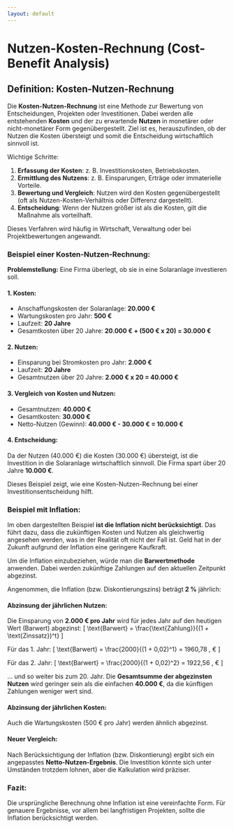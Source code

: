 ```yaml
---
layout: default
---
```


# Nutzen-Kosten-Rechnung (Cost-Benefit Analysis)

## Definition: Kosten-Nutzen-Rechnung

Die **Kosten-Nutzen-Rechnung** ist eine Methode zur Bewertung von Entscheidungen, Projekten oder Investitionen. Dabei werden alle entstehenden **Kosten** und der zu erwartende **Nutzen** in monetärer oder nicht-monetärer Form gegenübergestellt. Ziel ist es, herauszufinden, ob der Nutzen die Kosten übersteigt und somit die Entscheidung wirtschaftlich sinnvoll ist. 

Wichtige Schritte:
1. **Erfassung der Kosten**: z. B. Investitionskosten, Betriebskosten.
2. **Ermittlung des Nutzens**: z. B. Einsparungen, Erträge oder immaterielle Vorteile.
3. **Bewertung und Vergleich**: Nutzen wird den Kosten gegenübergestellt (oft als Nutzen-Kosten-Verhältnis oder Differenz dargestellt).
4. **Entscheidung**: Wenn der Nutzen größer ist als die Kosten, gilt die Maßnahme als vorteilhaft. 

Dieses Verfahren wird häufig in Wirtschaft, Verwaltung oder bei Projektbewertungen angewandt.

### Beispiel einer Kosten-Nutzen-Rechnung:

**Problemstellung:** Eine Firma überlegt, ob sie in eine Solaranlage investieren soll.

#### **1. Kosten:**
- Anschaffungskosten der Solaranlage: **20.000 €**
- Wartungskosten pro Jahr: **500 €**
- Laufzeit: **20 Jahre**
- Gesamtkosten über 20 Jahre: **20.000 € + (500 € x 20) = 30.000 €**

#### **2. Nutzen:**
- Einsparung bei Stromkosten pro Jahr: **2.000 €**
- Laufzeit: **20 Jahre**
- Gesamtnutzen über 20 Jahre: **2.000 € x 20 = 40.000 €**

#### **3. Vergleich von Kosten und Nutzen:**
- Gesamtnutzen: **40.000 €**
- Gesamtkosten: **30.000 €**
- Netto-Nutzen (Gewinn): **40.000 € - 30.000 € = 10.000 €**

#### **4. Entscheidung:**
Da der Nutzen (40.000 €) die Kosten (30.000 €) übersteigt, ist die Investition in die Solaranlage wirtschaftlich sinnvoll. Die Firma spart über 20 Jahre **10.000 €**.

Dieses Beispiel zeigt, wie eine Kosten-Nutzen-Rechnung bei einer Investitionsentscheidung hilft.

### Beispiel mit Inflation:

Im oben dargestellten Beispiel **ist die Inflation nicht berücksichtigt**. Das führt dazu, dass die zukünftigen Kosten und Nutzen als gleichwertig angesehen werden, was in der Realität oft nicht der Fall ist. Geld hat in der Zukunft aufgrund der Inflation eine geringere Kaufkraft. 

Um die Inflation einzubeziehen, würde man die **Barwertmethode** anwenden. Dabei werden zukünftige Zahlungen auf den aktuellen Zeitpunkt abgezinst. 


Angenommen, die Inflation (bzw. Diskontierungszins) beträgt **2 %** jährlich:

#### **Abzinsung der jährlichen Nutzen:**
Die Einsparung von **2.000 € pro Jahr** wird für jedes Jahr auf den heutigen Wert (Barwert) abgezinst:
\[
\text{Barwert} = \frac{\text{Zahlung}}{(1 + \text{Zinssatz})^t}
\]

Für das 1. Jahr:
\[
\text{Barwert} = \frac{2000}{(1 + 0,02)^1} = 1960,78 \, €
\]

Für das 2. Jahr:
\[
\text{Barwert} = \frac{2000}{(1 + 0,02)^2} = 1922,56 \, €
\]

... und so weiter bis zum 20. Jahr. Die **Gesamtsumme der abgezinsten Nutzen** wird geringer sein als die einfachen **40.000 €**, da die künftigen Zahlungen weniger wert sind.

#### **Abzinsung der jährlichen Kosten:**
Auch die Wartungskosten (500 € pro Jahr) werden ähnlich abgezinst.

#### **Neuer Vergleich:**
Nach Berücksichtigung der Inflation (bzw. Diskontierung) ergibt sich ein angepasstes **Netto-Nutzen-Ergebnis**. Die Investition könnte sich unter Umständen trotzdem lohnen, aber die Kalkulation wird präziser.

### Fazit:
Die ursprüngliche Berechnung ohne Inflation ist eine vereinfachte Form. Für genauere Ergebnisse, vor allem bei langfristigen Projekten, sollte die Inflation berücksichtigt werden.